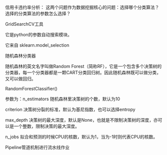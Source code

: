 信用卡违约率分析：
这两个问题作为数据挖掘核心的问题：选择哪个分类算法？选择的分类算法的参数怎么选择？

GridSearchCV工具

它是python的参数自动搜索模块。

它来自 sklearn.model_selection

随机森林分类器

随机森林的英文名字叫做Random
Forest（简称RF），它是一个包含多个决策树的分类器，每一个分类器都是一颗CART分类回归树。因此随机森林既可以做分类，又可以做回归。

RandomForestClassifier()

参数为：n_estimators 随机森林里决策树的个数，默认为10

criterion 决策树分裂的标准，默认为基尼指数，也可以选择entropy

max_depth
决策树的最大深度，默认是None，也就是不限制决策树的深度，亦可以是一个整数，限制决策的最大深度。

n_jobs 拟合和预测的时候CPU的核数，默认为1，当为-1时则代表CPU的核数。

Pipeline管道机制进行流水线作业

